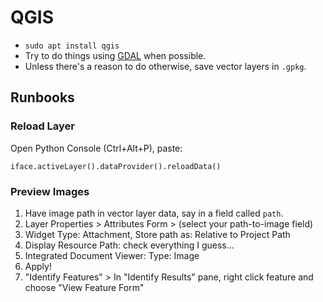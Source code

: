 # QGIS

- `sudo apt install qgis`
- Try to do things using [GDAL](gdal.md) when possible.
- Unless there's a reason to do otherwise, save vector layers in `.gpkg`.

## Runbooks

### Reload Layer

Open Python Console (Ctrl+Alt+P), paste:
```
iface.activeLayer().dataProvider().reloadData()
```

### Preview Images

1. Have image path in vector layer data, say in a field called `path`.
2. Layer Properties > Attributes Form > (select your path-to-image field)
3. Widget Type: Attachment, Store path as: Relative to Project Path
4. Display Resource Path: check everything I guess...
5. Integrated Document Viewer: Type: Image
6. Apply!
7. "Identify Features" > In "Identify Results" pane, right click feature and choose "View Feature Form"
